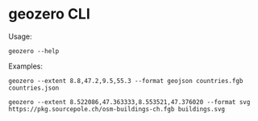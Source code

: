 geozero CLI
===========

Usage:
```
geozero --help
```

Examples:
```
geozero --extent 8.8,47.2,9.5,55.3 --format geojson countries.fgb countries.json
```

```
geozero --extent 8.522086,47.363333,8.553521,47.376020 --format svg https://pkg.sourcepole.ch/osm-buildings-ch.fgb buildings.svg
```
